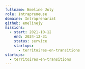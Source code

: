 ```yaml
---
fullname: Emeline Joly
role: Intrapreneuse
domaine: Intraprenariat
github: emelinejy
missions:
  - start: 2021-10-12
    end: 2024-12-31
    status: service
    startups:
      - territoires-en-transitions
startups:
  - territoires-en-transitions
---
```

